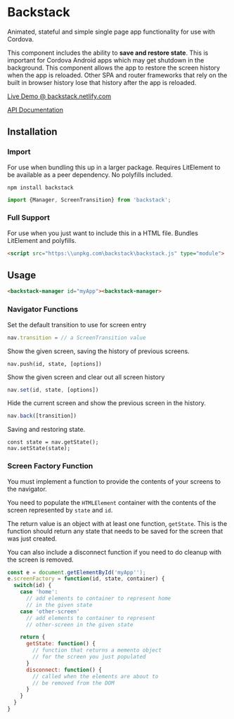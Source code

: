 # Backstack

Animated, stateful and simple single page app functionality for use with Cordova. 

This component includes the ability to **save and restore state**.  This is important for Cordova Android apps which may get shutdown in the background.  This component allows the app to restore the screen history when the app is reloaded. Other SPA and router frameworks that rely on the built in browser history lose that history after the app is reloaded. 

[Live Demo @ backstack.netlify.com](https://backstack.netlify.com/)

[API Documentation](https://backstack.netlify.com/docs/)

## Installation

### Import
For use when bundling this up in a larger package. Requires LitElement to be available as a peer dependency.  No polyfills included.

```
npm install backstack
```

```javascript
import {Manager, ScreenTransition} from 'backstack';
```

### Full Support
For use when you just want to include this in a HTML file.  Bundles LitElement and polyfills.

```html
<script src="https:\\unpkg.com\backstack\backstack.js" type="module">
```

## Usage

```html
<backstack-manager id="myApp"><backstack-manager>
```

### Navigator Functions

Set the default transition to use for screen entry
```javascript
nav.transition = // a ScreenTransition value
```

Show the given screen, saving the history of previous screens.

```javavscript
nav.push(id, state, [options])
```

Show the given screen and clear out all screen history

```javascript
nav.set(id, state, [options])
```

Hide the current screen and show the previous screen in the history.

```javascript
nav.back([transition])
```
Saving and restoring state.
```
const state = nav.getState();
nav.setState(state);
```

### Screen Factory Function

You must implement a function to provide the contents of your screens to the navigator.

You need to populate the `HTMLElement` container with the contents of the screen represented by `state` and `id`.

The return value is an object with at least one function, `getState`. This is the function should return any state that needs to be saved for the screen that was just created.

You can also include a disconnect function if you need to do cleanup with the screen is removed.

```javascript
const e = document.getElementById('myApp'');
e.screenFactory = function(id, state, container) {
  switch(id) {
    case 'home':
      // add elements to container to represent home 
      // in the given state
    case 'other-screen'
      // add elements to container to represent 
      // other-screen in the given state

    return {
      getState: function() {
        // function that returns a memento object 
        // for the screen you just populated
      }
      disconnect: function() {
        // called when the elements are about to 
        // be removed from the DOM
      }
    }
  }
}
```